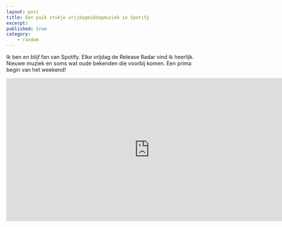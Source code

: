 ```yaml
---
layout: post
title: Een puik stukje vrijdagmiddagmuziek in Spotify
excerpt:
published: true
category: 
    - random
---
```

Ik ben en blijf fan van Spotify. Elke vrijdag de Release Radar vind ik heerlijk. Nieuwe muziek en soms wat oude bekenden die voorbij komen. Een prima begin van het weekend!

<iframe src="https://open.spotify.com/embed/user/spotify/playlist/37i9dQZEVXbtdQH7zxRM3l" width="760" height="380" frameborder="0" allowtransparency="true"></iframe>